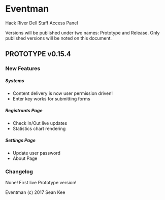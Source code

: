 # Eventman
Hack River Dell Staff Access Panel

Versions will be published under two names: Prototype and Release. Only published versions will be noted on this document.
## PROTOTYPE v0.15.4
### New Features
##### Systems
- Content delivery is now user permission driven!
- Enter key works for submitting forms
##### Registrants Page
- Check In/Out live updates
- Statistics chart rendering
##### Settings Page
- Update user password
- About Page
### Changelog
None! First live Prototype version!


Eventman (c) 2017 Sean Kee